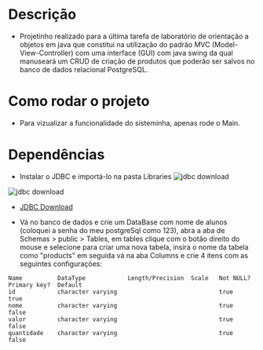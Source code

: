 # Descrição
- Projetinho realizado para a última tarefa de laboratório de orientação a objetos em java que constitui na utilização do padrão MVC (Model-View-Controller) 
com uma interface (GUI) com java swing da qual manuseará um CRUD de criação de produtos que poderão ser salvos no banco de dados relacional PostgreSQL.

# Como rodar o projeto
- Para vizualizar a funcionalidade do sisteminha, apenas rode o Main.

# Dependências
- Instalar o JDBC e importá-lo na pasta Libraries
![jdbc download](https://i.imgur.com/zN6AWRX.png)

![jdbc download](https://i.imgur.com/fiRjBTb.png)

- [JDBC Download](https://jdbc.postgresql.org/download.html)

- Vá no banco de dados e crie um DataBase com nome de alunos (coloquei a senha do meu postgreSql como 123), 
abra a aba de Schemas > public > Tables, em tables clique com o botão direito do mouse e selecione para criar
uma nova tabela, insira o nome da tabela como "products" em seguida vá na aba Columns e crie 4 itens com as 
seguintes configurações:

```
Name          DataType            Length/Precision  Scale   Not NULL?   Primary key?  Default
id            character varying                             true        true
nome          character varying                             true        false
valor         character varying                             true        false
quantidade    character varying                             true        false
```
